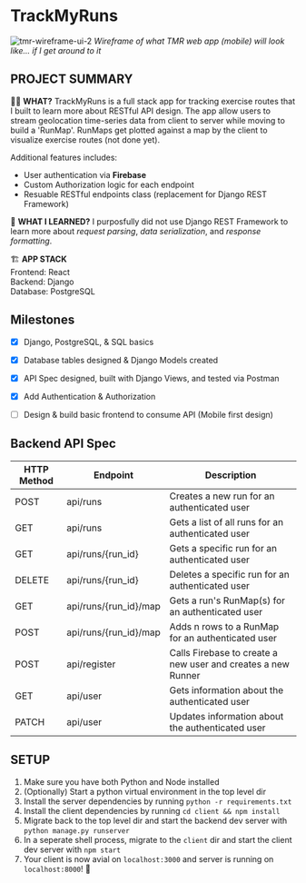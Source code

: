 # TrackMyRuns
![tmr-wireframe-ui-2](https://github.com/MichaelMoriarty67/trackmyruns/assets/86428098/d6fd7b9d-9060-41c9-975a-344a1cf5d4af)
*Wireframe of what TMR web app (mobile) will look like... *if I get around to it**

## PROJECT SUMMARY
🏃‍♀️ **WHAT?** TrackMyRuns is a full stack app for tracking exercise routes that I built to learn more about RESTful API design. The app allow users to stream geolocation time-series data from client to server while moving to build a 'RunMap'. RunMaps get plotted against a map by the client to visualize exercise routes (not done yet).  

Additional features includes:
- User authentication via **Firebase**
- Custom Authorization logic for each endpoint
- Resuable RESTful endpoints class (replacement for Django REST Framework)  

📖 **WHAT I LEARNED?** I purposfully did not use Django REST Framework to learn more about _request parsing_, _data serialization_, and _response formatting_.  

🏗️ **APP STACK**  
Frontend: React  
Backend: Django  
Database: PostgreSQL  

## Milestones
- [x] Django, PostgreSQL, & SQL basics
- [x] Database tables designed & Django Models created
- [x] API Spec designed, built with Django Views, and tested via Postman
- [x] Add Authentication & Authorization
- [ ] Design & build basic frontend to consume API (Mobile first design)


## Backend API Spec
| HTTP Method | Endpoint                   | Description                                   |
|-------------|----------------------------|-----------------------------------------------|
| POST        | api/runs                   | Creates a new run for an authenticated user   |
| GET         | api/runs                   | Gets a list of all runs for an authenticated user |
| GET         | api/runs/{run_id}          | Gets a specific run for an authenticated user |
| DELETE      | api/runs/{run_id}          | Deletes a specific run for an authenticated user |
| GET         | api/runs/{run_id}/map     | Gets a run's RunMap(s) for an authenticated user |
| POST        | api/runs/{run_id}/map     | Adds n rows to a RunMap for an authenticated user |
| POST        | api/register               | Calls Firebase to create a new user and creates a new Runner |
| GET         | api/user                   | Gets information about the authenticated user |
| PATCH       | api/user                   | Updates information about the authenticated user |

## SETUP
 1. Make sure you have both Python and Node installed
 2. (Optionally) Start a python virtual environment in the top level dir
 3. Install the server dependencies by running `python -r requirements.txt`
 4. Install the client dependencies by running `cd client && npm install`
 5. Migrate back to the top level dir and start the backend dev server with `python manage.py runserver`
 6. In a seperate shell process, migrate to the `client` dir and start the client dev server with `npm start`
 7. Your client is now avial on `localhost:3000` and server is running on `localhost:8000`! 🥳



